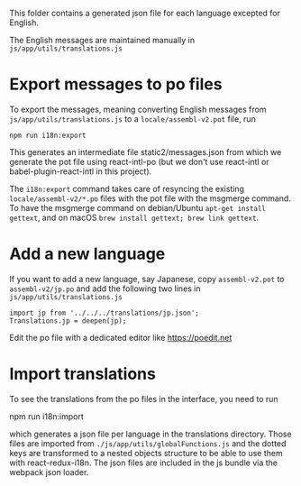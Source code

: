 This folder contains a generated json file for each language excepted for English.

The English messages are maintained manually in
`js/app/utils/translations.js`


# Export messages to po files

To export the messages, meaning converting English messages from
`js/app/utils/translations.js` to a `locale/assembl-v2.pot` file, run

    npm run i18n:export

This generates an intermediate file static2/messages.json from which we generate the
pot file using react-intl-po (but we don't use react-intl or
babel-plugin-react-intl in this project).

The `i18n:export` command takes care of resyncing the existing `locale/assembl-v2/*.po`
files with the pot file with the msgmerge command.
To have the msgmerge command on debian/Ubuntu `apt-get install gettext`, and on
macOS `brew install gettext; brew link gettext`.


# Add a new language

If you want to add a new language, say Japanese, copy `assembl-v2.pot` to
`assembl-v2/jp.po` and add the following two lines in `js/app/utils/translations.js`

    import jp from '../../../translations/jp.json';
    Translations.jp = deepen(jp);

Edit the po file with a dedicated editor like https://poedit.net


# Import translations

To see the translations from the po files in the interface, you need to run

   npm run i18n:import

which generates a json file per language in the translations directory.
Those files are imported from `./js/app/utils/globalFunctions.js` and
the dotted keys are transformed to a nested objects structure to be able to
use them with react-redux-i18n.
The json files are included in the js bundle via the webpack json loader.
